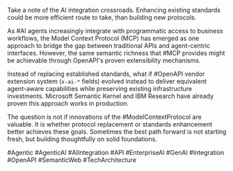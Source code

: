 Take a note of the AI integration crossroads. Enhancing existing standards could be more efficient route to take, than building new protocols.

As #AI agents increasingly integrate with programmatic access to business workflows, the Model Context Protocol (MCP) has emerged as one approach to bridge the gap between traditional APIs and agent-centric interfaces. However, the same semantic richness that #MCP provides might be achievable through OpenAPI's proven extensibility mechanisms.

Instead of replacing established standards, what if #OpenAPI vendor extension system (`x-ai-*` fields) evolved instead to deliver equivalent agent-aware capabilities while preserving existing infrastructure investments. Microsoft Semantic Kernel and IBM Research have already proven this approach works in production.

The question is not if innovations of the #ModelContextProtocol are valuable. It is whether protocol replacement or standards enhancement better achieves these goals. Sometimes the best path forward is not starting fresh, but building thoughtfully on solid foundations.

#Agentic #AgenticAI #AIIntegration #API #EnterpriseAI #GenAI #Integration #OpenAPI #SemanticWeb #TechArchitecture
